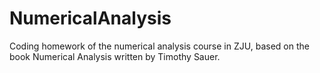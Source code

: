 # NumericalAnalysis
Coding homework of the numerical analysis course in ZJU, based on the book Numerical Analysis written by Timothy Sauer.

